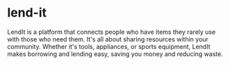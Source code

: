 # lend-it
LendIt is a platform that connects people who have items they rarely use with those who need them. It's all about sharing resources within your community. Whether it's tools, appliances, or sports equipment, LendIt makes borrowing and lending easy, saving you money and reducing waste.
